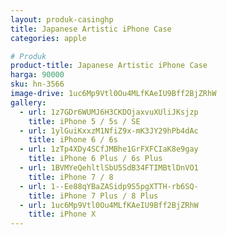 ```yaml
---
layout: produk-casinghp
title: Japanese Artistic iPhone Case
categories: apple

# Produk
product-title: Japanese Artistic iPhone Case
harga: 90000
sku: hn-3566
image-drive: 1uc6Mp9Vtl0Ou4MLfKAeIU9Bff2BjZRhW
gallery:
  - url: 1z7GDr6WUMJ6H3CKDOjaxvuXUliJKsjzp
    title: iPhone 5 / 5s / SE
  - url: 1ylGuiKxxzM1NfiZ9x-mK3JY29hPb4dAc
    title: iPhone 6 / 6s
  - url: 1zTp4XDy4SCfJMBhe1GrFXFCIaK8e9gay
    title: iPhone 6 Plus / 6s Plus
  - url: 1BVMYeQehltlSbU5SdB34FTIMBtlDnVO1
    title: iPhone 7 / 8
  - url: 1--Ee88qYBaZASidp9S5pgXTTH-rb6SQ-
    title: iPhone 7 Plus / 8 Plus
  - url: 1uc6Mp9Vtl0Ou4MLfKAeIU9Bff2BjZRhW
    title: iPhone X
---
```

